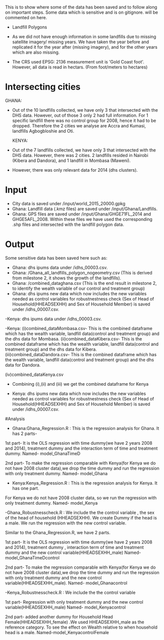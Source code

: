 This is to show where some of the data has been saved and to follow along on important steps. Some data which is sensitive and is on gitignore. will be commented on here. 

* Landfill Polygons
- As we did not have enough information in some landfills due to missing satellite imagery/ missing years. We have taken the year before and replicated it for the year after (missing imagery), and for the other years which are also missing. 

* The CRS used EPSG: 2136 measurement unit is 'Gold Coast foot'. However, all data is read in hectars. (From foot/meters to hectares)


# Intersecting cities 

  GHANA: 
- Out of the 10 landfills collected, we have only 3 that intersected with the DHS data. However, out of those 3 only 2 had full information. For 1 specific landfill there was no control group for 2008, hence it had to be dropped. Therefore the 2 cities we analyse are Accra and Kumasi, landfills Agbogbloshie and Oti.

  KENYA: 
- Out of the 7 landfills collected, we have only 3 that intersected with the DHS data. However, there was 2 cities. 2 landfills resided in Nairobi (Kibera and Dandora), and 1 landfill in Mombasa (Maweni).
- However, there was only relevant data for 2014 (dhs clusters). 

# Input 
- City data is saved under /input/world_2015_20000.gpkg
- Ghana: Landfill data (.kmz files) are saved under /input/Ghana/Landfills. 
- Ghana: GPS files are saved under /input/Ghana/GHGE71FL_2014 and GHGE5AFL_2008. Within these files we have used the corresponding .shp files and intersected with the landfill polygon data. 


# Output 
Some sensitive data has been saved here such as:
- Ghana: dhs ipums data under /idhs_00003.csv. 
- Ghana: /Ghana_all_landfills_polygon_nogeometry.csv (This is derived from milestone 2, it shows the growth of the landfills). 
- Ghana: /combined_dataghana.csv (This is the end result in milestone 2, to identify the wealth variable of our control and treatment group)
- Ghana: dhs ipums new data which now includes the new variables needed as control variables for robustnestness check (Sex of Head of Household(HHEADSEXHH) and Sex of Household Member) is saved under /idhs_00007.csv.

-Kenya: dhs ipums data under /idhs_00003.csv.

-Kenya: (i)combined_dataMombasa.csv- This is the combined dataframe which has the wealth variable, landfill data(control and treatment group) and the dhs data for Mombasa.
(ii)combined_dataKibera.csv- This is the combined dataframe which has the wealth variable, landfill data(control and treatment group) and the dhs data for Kibera.
(iii)combined_dataDandora.csv- This is the combined dataframe which has the wealth variable, landfill data(control and treatment group) and the dhs data for Dandora.

(iv)combined_dataKenya.csv
- Combining (i),(ii) and (iii) we get the combined dataframe for Kenya 

- Kenya: dhs ipums new data which now includes the new variables needed as control variables for robustnestness check (Sex of Head of Household(HHEADSEXHH) and Sex of Household Member) is saved under /idhs_00007.csv.

#Analysis

- Ghana:Ghana_Regression.R : This is the regression analysis for Ghana. It has 2 parts-

1st part- It is the  OLS regression with time dummy(we have 2 years 2008 and 2014), treatment dummy and the interaction term of time and treatment dummy. 
Named- model_GhanaTimeD

2nd part- To make the regression comparable with Kenya(for Kenya we do not have 2008 cluster data),we drop the time dummy and run the regression with only treatment dummy.
Named- model_Ghana

- Kenya:Kenya_Regression.R : This is the regression analysis for Kenya. It has one part.

For Kenya we do not have 2008 cluster data, so we run the regression with only treatment dummy.
Named- model_Kenya


-Ghana_Robustnesscheck.R : We include the the control variable , the sex of the head of household (HHEADSEXHH). We create Dummy if the head is a male. We run the regression with the new control variable.

Similar to the Ghana_Regression.R, we have 2 parts.

1st part- It is the  OLS regression with time dummy(we have 2 years 2008 and 2014), treatment dummy , interaction term of time and treatment dummy and the new control variable(HHEADSEXHH_male)
Named- model_GhanaTimeDcontrol

2nd part- To make the regression comparable with Kenya(for Kenya we do not have 2008 cluster data),we drop the time dummy and run the regression with only treatment dummy and the new control variable(HHEADSEXHH_male).
Named- model_Ghanacontrol


-Kenya_Robustnesscheck.R : We include the the control variable

1st part- Regression with only treatment dummy and the new control variable(HHEADSEXHH_male)
Named- model_Kenyacontrol

2nd part- added another dummy for Household Head Female(HHEADSEXHH_female) .We used HHEADSEXHH_male as the reference category.
To see the effect on Wealth relative to when household head is a male.
Named-model_KenyacontrolFemale
